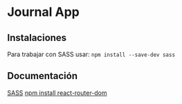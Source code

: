 # Journal App

## Instalaciones

Para trabajar con SASS usar: `npm install --save-dev sass`

## Documentación

[SASS](https://www.npmjs.com/package/sass)
[npm install react-router-dom](https://reactrouter.com/web/guides/quick-start)